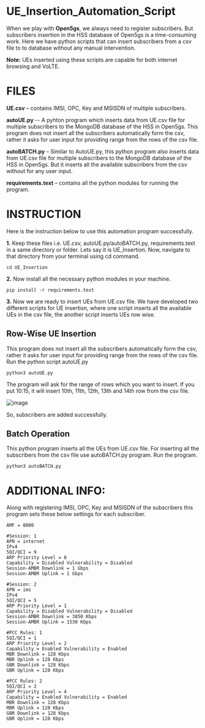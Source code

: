 # UE_Insertion_Automation_Script
When we play with **Open5gs**, we always need to register subscribers. But subscribers insertion in the HSS database of Open5gs is a time-consuming work. Here we have python scripts that can insert subscribers from a csv file to to database without any manual intervention.

**Note:** UEs inserted using these scripts are capable for both internet browsing and VoLTE.

# FILES

**UE.csv** – contains IMSI, OPC, Key and MSISDN of multiple subscribers.

**autoUE.py** -- A pyhton program which inserts data from UE.csv file for multiple subscribers to the MongoDB database of the HSS in Open5gs. This program does not insert all the subscribers automatically form the csv, rather it asks for user input for providing range from the rows of the csv file.

**autoBATCH.py** – Similar to AutoUE.py, this python program also inserts data from UE.csv file for multiple subscribers to the MongoDB database of the HSS in Open5gs. But it inserts all the available subscribers from the csv without for any user input.

**requirements.text** –  contains all the python modules for running the program.

# INSTRUCTION
Here is the instruction below to use this automation program successfully.

**1.** Keep these files i.e. UE.csv, autoUE.py/autoBATCH.py, requirements.text in a same directory or folder. Lets say it is UE_Insertion. Now, navigate to that directory from your terminal using cd command.

    cd UE_Insertion

**2.** Now install all the necessary python modules in your machine.

    pip install -r requirements.text

**3.** Now we are ready to insert UEs from UE.csv file. We have developed two different scripts for UE insertion, where one script inserts all the available UEs in the csv file, the another script inserts UEs row wise. 

## Row-Wise UE Insertion
This program does not insert all the subscribers automatically form the csv, rather it asks for user input for providing range from the rows of the csv file.
Run the python script autoUE.py

    python3 autoUE.py

The program will ask for the range of rows which you want to insert. If you put 10:15, it will insert 10th, 11th, 12th, 13th and 14th row from the csv file.

![image](https://github.com/AshiqRashid/UE_Insertion_Automation_Script/assets/136219283/6534ff36-3fe2-4162-969b-3108096f7aad)

So, subscribers are added successfully.

## Batch Operation
This python program inserts all the UEs from UE.csv file.
For inserting all the subscribers from the csv file use autoBATCH.py program. Run the program.

    python3 autoBATCH.py
    
# ADDITIONAL INFO:

Along with registering IMSI, OPC, Key and MSISDN of the subscribers this program sets these below settings for each subscriber.

    AMF = 8000

    #Session: 1
    APN = internet
    IPv4
    5QI/QCI = 9
    ARP Priority Level = 8
    Capability = Disabled Vulnerability = Disabled
    Session-AMBR Downlink = 1 Gbps
    Session-AMBR Uplink = 1 Gbps

    #Session: 2
    APN = ims
    IPv4
    5QI/QCI = 5
    ARP Priority Level = 1
    Capability = Disabled Vulnerability = Disabled
    Session-AMBR Downlink = 3850 Kbps
    Session-AMBR Uplink = 1530 Kbps

    #PCC Rules: 1
    5QI/QCI = 1
    ARP Priority Level = 2
    Capability = Enabled Vulnerability = Enabled
    MBR Downlink = 128 Kbps
    MBR Uplink = 128 Kbps
    GBR Downlink = 128 Kbps
    GBR Uplink = 128 Kbps

    #PCC Rules: 2
    5QI/QCI = 2
    ARP Priority Level = 4
    Capability = Enabled Vulnerability = Enabled
    MBR Downlink = 128 Kbps
    MBR Uplink = 128 Kbps
    GBR Downlink = 128 Kbps
    GBR Uplink = 128 Kbps
